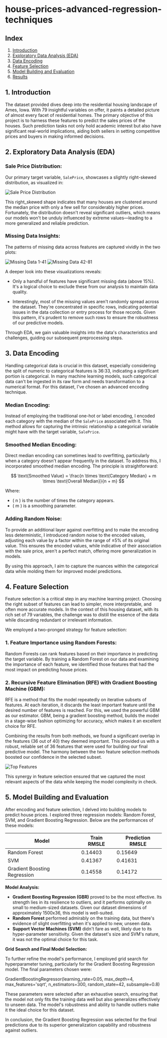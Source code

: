 # house-prices-advanced-regression-techniques

## Index
1. [Introduction](#1-introduction)
2. [Exploratory Data Analysis (EDA)](#2-exploratory-data-analysis-eda)
3. [Data Encoding](#3-data-encoding)
4. [Feature Selection](#4-feature-selection)
5. [Model Building and Evaluation](#5-model-building-and-evaluation)
6. [Results](#6-results)

## 1. Introduction

The dataset provided dives deep into the residential housing landscape of Ames, Iowa. With 79 insightful variables on offer, it paints a detailed picture of almost every facet of residential homes. The primary objective of this project is to harness these features to predict the sales prices of the houses. Such prediction tasks not only hold academic interest but also have significant real-world implications, aiding both sellers in setting competitive prices and buyers in making informed decisions.

## 2. Exploratory Data Analysis (EDA)

### Sale Price Distribution:
Our primary target variable, `SalePrice`, showcases a slightly right-skewed distribution, as visualized in:

![Sale Price Distribution](plots/price_dist.png)

This right_skewed shape indicates that many houses are clustered around the median price with only a few sell for considerably higher prices. Fortunately, the distribution doesn't reveal significant outliers, which means our models won't be unduly influenced by extreme values—leading to a more generalized and reliable prediction.

### Missing Data Insights:
The patterns of missing data across features are captured vividly in the two plots:

![Missing Data 1-41](plots/clean_missing_1-41.png)
![Missing Data 42-81](plots/clean_missing_42-81.png)

A deeper look into these visualizations reveals:

- Only a handful of features have significant missing data (above 15%). It's a logical choice to exclude these from our analysis to maintain data quality.
  
- Interestingly, most of the missing values aren't randomly spread across the dataset. They're concentrated in specific rows, indicating potential issues in the data collection or entry process for those records. Given this pattern, it's prudent to remove such rows to ensure the robustness of our predictive models.

Through EDA, we gain valuable insights into the data's characteristics and challenges, guiding our subsequent preprocessing steps.

## 3. Data Encoding

Handling categorical data is crucial in this dataset, especially considering the split of numeric to categorical features is 36:33, indicating a significant portion is categorical. In many machine learning models, such categorical data can't be ingested in its raw form and needs transformation to a numerical format. For this dataset, I've chosen an advanced encoding technique.

### Median Encoding:

Instead of employing the traditional one-hot or label encoding, I encoded each category with the median of the `SalePrice` associated with it. This method allows for capturing the intrinsic relationship a categorical variable might have with the target variable, `SalePrice`.

### Smoothed Median Encoding:

Direct median encoding can sometimes lead to overfitting, particularly when a category doesn't appear frequently in the dataset. To address this, I incorporated smoothed median encoding. The principle is straightforward:

$$ \text{Smoothed Value} = \frac{n \times \text{Category Median} + m \times \text{Overall Median}}{n + m} $$

Where:
- \( n \) is the number of times the category appears.
- \( m \) is a smoothing parameter.

### Adding Random Noise:

To provide an additional layer against overfitting and to make the encoding less deterministic, I introduced random noise to the encoded values, adjusting each value by a factor within the range of ±5% of its original value. This ensures the encoded values, while indicative of their association with the sale price, aren't a perfect match, offering more generalization in models.

By using this approach, I aim to capture the nuances within the categorical data while molding them for improved model predictions.

## 4. Feature Selection

Feature selection is a critical step in any machine learning project. Choosing the right subset of features can lead to simpler, more interpretable, and often more accurate models. In the context of this housing dataset, with its rich set of 79 variables, the challenge was to distill the essence of the data while discarding redundant or irrelevant information.

We employed a two-pronged strategy for feature selection:

### 1. **Feature Importance using Random Forests**:
Random Forests can rank features based on their importance in predicting the target variable. By training a Random Forest on our data and examining the importance of each feature, we identified those features that had the most impact on predicting house prices.

### 2. **Recursive Feature Elimination (RFE) with Gradient Boosting Machine (GBM)**:
RFE is a method that fits the model repeatedly on iterative subsets of features. At each iteration, it discards the least important feature until the desired number of features is reached. For this, we used the powerful GBM as our estimator. GBM, being a gradient boosting method, builds the model in a stage-wise fashion optimizing for accuracy, which makes it an excellent choice for RFE.

Combining the results from both methods, we found a significant overlap in the features (36 out of 40) they deemed important. This provided us with a robust, reliable set of 36 features that were used for building our final predictive model. The harmony between the two feature selection methods boosted our confidence in the selected subset.

![Top Features](plots/features_selection.png) 

This synergy in feature selection ensured that we captured the most relevant aspects of the data while keeping the model complexity in check.

## 5. Model Building and Evaluation

After encoding and feature selection, I delved into building models to predict house prices. I explored three regression models: Random Forest, SVM, and Gradient Boosting Regression. Below are the performances of these models:

| Model                     | Train RMSLE | Prediction RMSLE |
|---------------------------|-------------|------------------|
| Random Forest             | 0.14403     | 0.15649          |
| SVM                       | 0.41367     | 0.41631          |
| Gradient Boosting Regression | 0.14558 | 0.14172      |

**Model Analysis:**
- **Gradient Boosting Regression (GBR)** proved to be the most effective. Its strength lies in its resilience to outliers, and it performs optimally on small to medium-sized datasets. Given our dataset dimensions of approximately 1500x36, this model is well-suited.
- **Random Forest** performed admirably on the training data, but there's evidence of slight overfitting when it's applied to new, unseen data. 
- **Support Vector Machines (SVM)** didn't fare as well, likely due to its hyper-parameter sensitivity. Given the dataset's size and SVM's nature, it was not the optimal choice for this task.

**Grid Search and Final Model Selection:**

To further refine the model's performance, I employed grid search for hyperparameter tuning, particularly for the Gradient Boosting Regression model. The final parameters chosen were:

GradientBoostingRegressor(learning_rate=0.05, max_depth=4, max_features='sqrt', n_estimators=300, random_state=42, subsample=0.8)

These parameters were selected after an exhaustive search, ensuring that the model not only fits the training data well but also generalizes effectively to unseen data. The model's robustness and ability to handle outliers make it the ideal choice for this dataset.

In conclusion, the Gradient Boosting Regression was selected for the final predictions due to its superior generalization capability and robustness against outliers.
